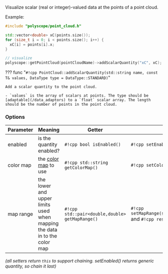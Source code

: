 Visualize scalar (real or integer)-valued data at the points of a point cloud.

Example:
```cpp
#include "polyscope/point_cloud.h"

std::vector<double> xC(points.size());
for (size_t i = 0; i < points.size(); i++) {
  xC[i] = points[i].x;
}

// visualize
polyscope::getPointCloud(pointCloudName)->addScalarQuantity("xC", xC);
```

??? func "`#!cpp PointCloud::addScalarQuantity(std::string name, const T& values, DataType type = DataType::STANDARD)`"

    Add a scalar quantity to the point cloud.

    - `values` is the array of scalars at points. The type should be [adaptable](/data_adaptors) to a `float` scalar array. The length should be the number of points in the point cloud.



### Options

**Parameter** | **Meaning** | **Getter** | **Setter** | **Persistent?**
--- | --- | --- | --- | ---
enabled | is the quantity enabled? | `#!cpp bool isEnabled()` | `#!cpp setEnabled(bool newVal)` | [yes](/basics/parameters/#persistent-values)
color map | the [color map](/features/color_maps) to use | `#!cpp std::string getColorMap()` | `#!cpp setColorMap(std::string newMap)` | [yes](/basics/parameters/#persistent-values)
map range | the lower and upper limits used when mapping the data in to the color map| `#!cpp std::pair<double,double> getMapRange()` | `#!cpp setMapRange(std::pair<double,double>)` and `#!cpp resetMapRange()`| no

_(all setters return `this` to support chaining. setEnabled() returns generic quantity, so chain it last)_

